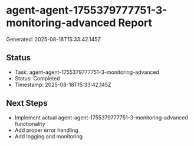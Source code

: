 # agent-agent-1755379777751-3-monitoring-advanced Report

Generated: 2025-08-18T15:33:42.145Z

## Status
- Task: agent-agent-1755379777751-3-monitoring-advanced
- Status: Completed
- Timestamp: 2025-08-18T15:33:42.145Z

## Next Steps
- Implement actual agent-agent-1755379777751-3-monitoring-advanced functionality
- Add proper error handling
- Add logging and monitoring
